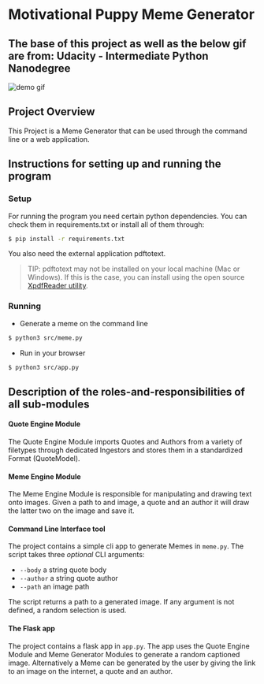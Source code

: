 # Motivational Puppy Meme Generator

## The base of this project as well as the below gif are from: Udacity - Intermediate Python Nanodegree

![demo gif](./demo.gif)

## Project Overview
This Project is a Meme Generator that can be used through the command line or a web application.


## Instructions for setting up and running the program
### Setup
For running the program you need certain python dependencies. You can check them in requirements.txt or install all of them through:
```sh
$ pip install -r requirements.txt
```
You also need the external application pdftotext.
> TIP: pdftotext may not be installed on your local machine (Mac or Windows). If this is the case, you can install using the open source [XpdfReader utility](https://www.xpdfreader.com/pdftotext-man.html).

### Running
* Generate a meme on the command line
```sh
$ python3 src/meme.py
```

* Run in your browser
```sh
$ python3 src/app.py
```

## Description of the roles-and-responsibilities of all sub-modules
#### Quote Engine Module
The Quote Engine Module imports Quotes and Authors from a variety of filetypes through dedicated Ingestors and stores them in a standardized Format (QuoteModel).

#### Meme Engine Module

The Meme Engine Module is responsible for manipulating and drawing text onto images.
Given a path to and image, a quote and an author it will draw the latter two on the image and save it. 

#### Command Line Interface tool

The project contains a simple cli app to generate Memes in `meme.py`. 
The script takes three _optional_ CLI arguments:

- `--body` a string quote body
- `--author` a string quote author
- `--path` an image path

The script returns a path to a generated image.
If any argument is not defined, a random selection is used.

#### The Flask app

The project contains a flask app in `app.py`. 
The app uses the Quote Engine Module and Meme Generator Modules to generate a random captioned image. Alternatively a Meme can be generated by the user by giving the link to an image on the internet, a quote and an author.